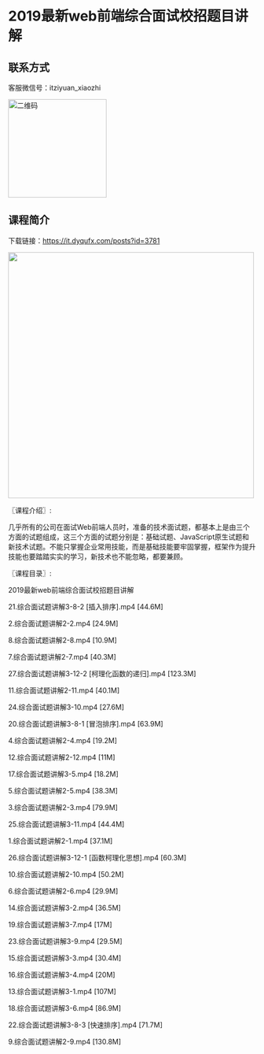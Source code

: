 # 2019最新web前端综合面试校招题目讲解

## 联系方式

客服微信号：itziyuan_xiaozhi

<img src="https://ziyuanyun.oss-cn-guangzhou.aliyuncs.com/common/20240614073449/666b82192834a.jpg" width="200" height="200" alt="二维码">

## 课程简介

下载链接：https://it.dyqufx.com/posts?id=3781

<img src="https://ziyuanyun.oss-cn-guangzhou.aliyuncs.com/yun/20240515185331/6644942b88166.jpg" width="500" alt="">

  〖课程介绍〗:

 几乎所有的公司在面试Web前端人员时，准备的技术面试题，都基本上是由三个方面的试题组成，这三个方面的试题分别是：基础试题、JavaScript原生试题和新技术试题。不能只掌握企业常用技能，而是基础技能要牢固掌握，框架作为提升技能也要踏踏实实的学习，新技术也不能忽略，都要兼顾。

 〖课程目录〗:

 2019最新web前端综合面试校招题目讲解



 21.综合面试题讲解3-8-2 [插入排序].mp4 [44.6M]

 2.综合面试题讲解2-2.mp4 [24.9M]

 8.综合面试题讲解2-8.mp4 [10.9M]

 7.综合面试题讲解2-7.mp4 [40.3M]

 27.综合面试题讲解3-12-2 [柯理化函数的递归].mp4 [123.3M]

 11.综合面试题讲解2-11.mp4 [40.1M]

 24.综合面试题讲解3-10.mp4 [27.6M]

 20.综合面试题讲解3-8-1 [冒泡排序].mp4 [63.9M]

 4.综合面试题讲解2-4.mp4 [19.2M]

 12.综合面试题讲解2-12.mp4 [11M]

 17.综合面试题讲解3-5.mp4 [18.2M]

 5.综合面试题讲解2-5.mp4 [38.3M]

 3.综合面试题讲解2-3.mp4 [79.9M]

 25.综合面试题讲解3-11.mp4 [44.4M]

 1.综合面试题讲解2-1.mp4 [37.1M]

 26.综合面试题讲解3-12-1 [函数柯理化思想].mp4 [60.3M]

 10.综合面试题讲解2-10.mp4 [50.2M]

 6.综合面试题讲解2-6.mp4 [29.9M]

 14.综合面试题讲解3-2.mp4 [36.5M]

 19.综合面试题讲解3-7.mp4 [17M]

 23.综合面试题讲解3-9.mp4 [29.5M]

 15.综合面试题讲解3-3.mp4 [30.4M]

 16.综合面试题讲解3-4.mp4 [20M]

 13.综合面试题讲解3-1.mp4 [107M]

 18.综合面试题讲解3-6.mp4 [86.9M]

 22.综合面试题讲解3-8-3 [快速排序].mp4 [71.7M]

 9.综合面试题讲解2-9.mp4 [130.8M]

  
